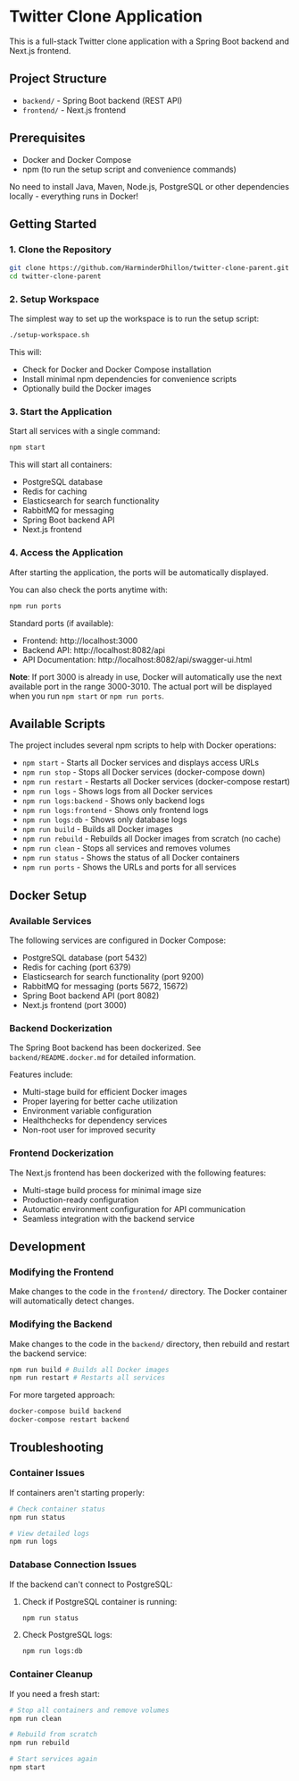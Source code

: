 # Twitter Clone Application

This is a full-stack Twitter clone application with a Spring Boot backend and Next.js frontend.

## Project Structure

- `backend/` - Spring Boot backend (REST API)
- `frontend/` - Next.js frontend

## Prerequisites

- Docker and Docker Compose
- npm (to run the setup script and convenience commands)

No need to install Java, Maven, Node.js, PostgreSQL or other dependencies locally - everything runs in Docker!

## Getting Started

### 1. Clone the Repository

```bash
git clone https://github.com/HarminderDhillon/twitter-clone-parent.git
cd twitter-clone-parent
```

### 2. Setup Workspace

The simplest way to set up the workspace is to run the setup script:

```bash
./setup-workspace.sh
```

This will:
- Check for Docker and Docker Compose installation
- Install minimal npm dependencies for convenience scripts
- Optionally build the Docker images

### 3. Start the Application

Start all services with a single command:

```bash
npm start
```

This will start all containers:
- PostgreSQL database
- Redis for caching
- Elasticsearch for search functionality
- RabbitMQ for messaging
- Spring Boot backend API
- Next.js frontend

### 4. Access the Application

After starting the application, the ports will be automatically displayed. 

You can also check the ports anytime with:
```bash
npm run ports
```

Standard ports (if available):
- Frontend: http://localhost:3000
- Backend API: http://localhost:8082/api
- API Documentation: http://localhost:8082/api/swagger-ui.html

**Note**: If port 3000 is already in use, Docker will automatically use the next available port in the range 3000-3010. The actual port will be displayed when you run `npm start` or `npm run ports`.

## Available Scripts

The project includes several npm scripts to help with Docker operations:

- `npm start` - Starts all Docker services and displays access URLs
- `npm run stop` - Stops all Docker services (docker-compose down)
- `npm run restart` - Restarts all Docker services (docker-compose restart)
- `npm run logs` - Shows logs from all Docker services
- `npm run logs:backend` - Shows only backend logs
- `npm run logs:frontend` - Shows only frontend logs
- `npm run logs:db` - Shows only database logs
- `npm run build` - Builds all Docker images
- `npm run rebuild` - Rebuilds all Docker images from scratch (no cache)
- `npm run clean` - Stops all services and removes volumes
- `npm run status` - Shows the status of all Docker containers
- `npm run ports` - Shows the URLs and ports for all services

## Docker Setup

### Available Services

The following services are configured in Docker Compose:
- PostgreSQL database (port 5432)
- Redis for caching (port 6379)
- Elasticsearch for search functionality (port 9200)
- RabbitMQ for messaging (ports 5672, 15672)
- Spring Boot backend API (port 8082)
- Next.js frontend (port 3000)

### Backend Dockerization

The Spring Boot backend has been dockerized. See `backend/README.docker.md` for detailed information.

Features include:
- Multi-stage build for efficient Docker images
- Proper layering for better cache utilization
- Environment variable configuration
- Healthchecks for dependency services
- Non-root user for improved security

### Frontend Dockerization

The Next.js frontend has been dockerized with the following features:
- Multi-stage build process for minimal image size
- Production-ready configuration
- Automatic environment configuration for API communication
- Seamless integration with the backend service

## Development

### Modifying the Frontend

Make changes to the code in the `frontend/` directory. The Docker container will automatically detect changes.

### Modifying the Backend

Make changes to the code in the `backend/` directory, then rebuild and restart the backend service:

```bash
npm run build # Builds all Docker images
npm run restart # Restarts all services
```

For more targeted approach:
```bash
docker-compose build backend
docker-compose restart backend
```

## Troubleshooting

### Container Issues

If containers aren't starting properly:

```bash
# Check container status
npm run status

# View detailed logs
npm run logs
```

### Database Connection Issues

If the backend can't connect to PostgreSQL:

1. Check if PostgreSQL container is running:
   ```bash
   npm run status
   ```

2. Check PostgreSQL logs:
   ```bash
   npm run logs:db
   ```

### Container Cleanup

If you need a fresh start:

```bash
# Stop all containers and remove volumes
npm run clean

# Rebuild from scratch
npm run rebuild

# Start services again
npm start
``` 